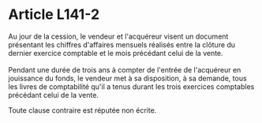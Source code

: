 # Article L141-2

Au jour de la cession, le vendeur et l'acquéreur visent un document  présentant les chiffres d'affaires mensuels réalisés entre la clôture du  dernier exercice comptable et le mois précédant celui de la vente. <br/><br/>  Pendant une durée de trois ans à compter de l'entrée de l'acquéreur en  jouissance du fonds, le vendeur met à sa disposition, à sa demande, tous  les livres de comptabilité qu'il a tenus durant les trois exercices  comptables précédant celui de la vente. <p>   Toute clause contraire est réputée non écrite.</p>